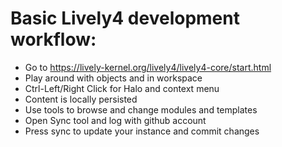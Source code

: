 # Basic Lively4 development workflow:

- Go to https://lively-kernel.org/lively4/lively4-core/start.html
- Play around with objects and in workspace
- Ctrl-Left/Right Click for Halo and context menu
- Content is locally persisted
- Use tools to browse and change modules and templates
- Open Sync tool and log with github account
- Press sync to update your instance and commit changes


